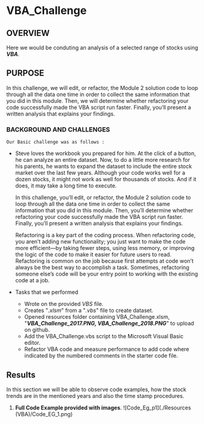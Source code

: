 # VBA_Challenge

## OVERVIEW 
  Here we would be conduting an analysis of a selected range of stocks using ***VBA***.
  
## PURPOSE
  In this challenge, we will edit, or refactor, the Module 2 solution code to loop through all the data one time in order to collect the same information that     you did in this module. Then, we will determine whether refactoring your code successfully made the VBA script run faster. Finally, you’ll present a written     analysis   that explains your findings.

### BACKGROUND AND CHALLENGES

    Our Basic challenge was as follows :
-   Steve loves the workbook you prepared for him. At the click of a button, he can analyze an entire dataset. Now, to do a little more research for his parents,     he wants to expand the dataset to include the entire stock market over the last few years. Although your code works well for a dozen stocks, it might not         work as well for thousands of stocks. And if it does, it may take a long time to execute.

    In this challenge, you’ll edit, or refactor, the Module 2 solution code to loop through all the data one time in order to collect the same information that       you did in this module. Then, you’ll determine whether refactoring your code successfully made the VBA script run faster. Finally, you’ll present a written       analysis that explains your findings.

    Refactoring is a key part of the coding process. When refactoring code, you aren’t adding new functionality; you just want to make the code more efficient—by     taking fewer steps, using less memory, or improving the logic of the code to make it easier for future users to read. Refactoring is common on the job           because first attempts at code won’t always be the best way to accomplish a task. Sometimes, refactoring someone else’s code will be your entry point to         working with the existing code at a job.
    
-   Tasks that we performed
    - Wrote on the provided *VBS* file.
    - Creates "*.xlsm*" from a "*.vbs*" file to create dataset.
    - Opened resources folder containing VBA_Challenge.xlsm, "***VBA_Challenge_2017.PNG, VBA_Challenge_2018.PNG***" to upload on github.
    - Add the VBA_Challenge.vbs script to the Microsoft Visual Basic editor.
    - Refactor VBA code and measure performance to add code where indicated by the numbered comments in the starter code file.    

## Results
  
  In this section we will be able to observe code examples, how the stock trends are in the mentioned years and also the time stamp procedures.

1. **Full Code Example provided with images**.
![Code_Eg_p1](./Resources (VBA)/Code_EG_1.png)


  
       
